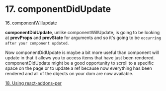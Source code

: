 # 17. componentDidUpdate

[16. componentWillupdate](https://github.com/xgirma/react-lifecycles/tree/master/chapters/16)

**componentDidUpdate**, unlike componentWillUpdate, is going to be looking at **prevProps** and **prevState** for arguments and so it's going to be `occurring after your component updated`. 

Now componentDidUpdate is maybe a bit more useful than component will update in that it allows you to access items that have just been rendered. componentDidUpdate might be a good opportunity to scroll to a specific space on the page or to update a ref because now everything has been rendered and all of the objects on your dom are now available. 

[18. Using react-addons-per](https://github.com/xgirma/react-lifecycles/tree/master/chapters/18)